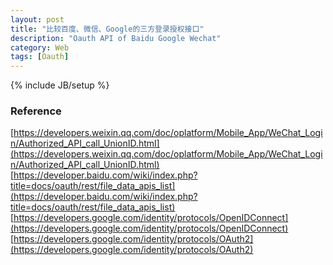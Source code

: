 ```yaml
---
layout: post
title: "比较百度、微信、Google的三方登录授权接口"
description: "Oauth API of Baidu Google Wechat"
category: Web
tags: [Oauth]
---
```

{% include JB/setup %}

### Reference

[https://developers.weixin.qq.com/doc/oplatform/Mobile_App/WeChat_Login/Authorized_API_call_UnionID.html](https://developers.weixin.qq.com/doc/oplatform/Mobile_App/WeChat_Login/Authorized_API_call_UnionID.html)
[https://developer.baidu.com/wiki/index.php?title=docs/oauth/rest/file_data_apis_list](https://developer.baidu.com/wiki/index.php?title=docs/oauth/rest/file_data_apis_list)
[https://developers.google.com/identity/protocols/OpenIDConnect](https://developers.google.com/identity/protocols/OpenIDConnect)
[https://developers.google.com/identity/protocols/OAuth2](https://developers.google.com/identity/protocols/OAuth2)
